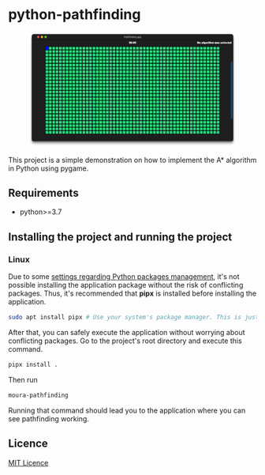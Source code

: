 # python-pathfinding

<center>
    <figure>
        <img src="docs/demo_window.png">
    </figure>
</center>

This project is a simple demonstration on how to implement the A* algorithm in
Python using pygame.

## Requirements

* python>=3.7

## Installing the project and running the project

### Linux

Due to some
[settings regarding Python packages management](https://discuss.python.org/t/pep-668-marking-python-base-environments-as-externally-managed/10302/16), it's not
possible installing the application package without the risk of conflicting packages. Thus, it's recommended that **pipx** is installed before installing the
application.

```sh
sudo apt install pipx # Use your system's package manager. This is just an example
```

After that, you can safely execute the application without worrying about
conflicting packages. Go to the project's root directory and execute this
command.

```sh
pipx install .
```

Then run

```sh
moura-pathfinding
```

Running that command should lead you to the application where you can see
pathfinding working.

## Licence

[MIT Licence](./LICENSE)
